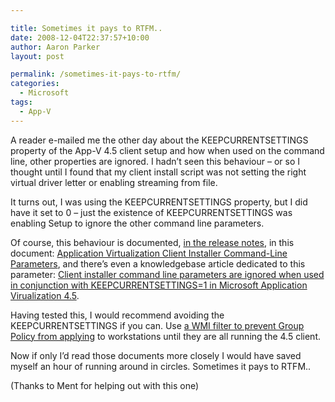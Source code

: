 ```yaml
---

title: Sometimes it pays to RTFM..
date: 2008-12-04T22:37:57+10:00
author: Aaron Parker
layout: post

permalink: /sometimes-it-pays-to-rtfm/
categories:
  - Microsoft
tags:
  - App-V
---
```

A reader e-mailed me the other day about the KEEPCURRENTSETTINGS property of the App-V 4.5 client setup and how when used on the command line, other properties are ignored. I hadn’t seen this behaviour – or so I thought until I found that my client install script was not setting the right virtual driver letter or enabling streaming from file.

It turns out, I was using the KEEPCURRENTSETTINGS property, but I did have it set to 0 – just the existence of KEEPCURRENTSETTINGS was enabling Setup to ignore the other command line parameters.

Of course, this behaviour is documented, [in the release notes](http://technet.microsoft.com/en-us/library/cc817171.aspx), in this document: [Application Virtualization Client Installer Command-Line Parameters](http://technet.microsoft.com/en-us/library/cc843737.aspx), and there’s even a knowledgebase article dedicated to this parameter: [Client installer command line parameters are ignored when used in conjunction with KEEPCURRENTSETTINGS=1 in Microsoft Application Virualization 4.5](http://support.microsoft.com/kb/959521/).

Having tested this, I would recommend avoiding the KEEPCURRENTSETTINGS if you can. Use [a WMI filter to prevent Group Policy from applying]({{site.baseurl}}/virtualisation/unable-to-set-security-descriptor-on-global-package-files-on-app-v-client-upgrade) to workstations until they are all running the 4.5 client.

Now if only I’d read those documents more closely I would have saved myself an hour of running around in circles. Sometimes it pays to RTFM..

(Thanks to Ment for helping out with this one)
